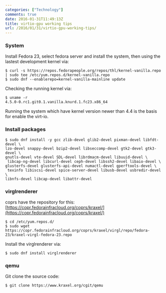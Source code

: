 ```yaml
---
categories: ["Technology"]
comments: true
date: 2016-01-31T11:49:13Z
title: virtio-gpu working tips
url: /2016/01/31/virtio-gpu-working-tips/
---
```


### System
Install Fedora 23, select fedora server and install the system, then using the
lastest development kernel via:    

```
$ curl -s https://repos.fedorapeople.org/repos/thl/kernel-vanilla.repo | sudo tee /etc/yum.repos.d/kernel-vanilla.repo
$ sudo dnf --enablerepo=kernel-vanilla-mainline update
```

Checking the running kernel via:    

```
$ uname -r
4.5.0-0.rc1.git0.1.vanilla.knurd.1.fc23.x86_64
```

Running the system which have kernel version newer than 4.4  is the basis for enable the virt-io.   

### Install packages

```
$ sudo dnf install -y gcc zlib-devel glib2-devel pixman-devel libfdt-devel \ 
lzo-devel snappy-devel bzip2-devel libseccomp-devel gtk2-devel gtk3-devel \ 
gnutls-devel vte-devel SDL-devel librdmacm-devel libuuid-devel \ 
 libcap-ng-devel libcurl-devel ceph-devel libssh2-devel libaio-devel \ 
glusterfs-devel glusterfs-api-devel numactl-devel gperftools-devel \ 
 texinfo libiscsi-devel spice-server-devel libusb-devel usbredir-devel \ 
libnfs-devel libcap-devel libattr-devel  
```

### virglrenderer
coprs have the repository for this:    
[https://copr.fedorainfracloud.org/coprs/kraxel/](https://copr.fedorainfracloud.org/coprs/kraxel/)    

```
$ cd /etc/yum.repos.d/
$ sudo wget https://copr.fedorainfracloud.org/coprs/kraxel/virgl/repo/fedora-23/kraxel-virgl-fedora-23.repo
```

Install the virglrenderer via:    

```
$ sudo dnf install virglrenderer
```

### qemu
Git clone the source code:    

```
$ git clone https://www.kraxel.org/cgit/qemu
```

